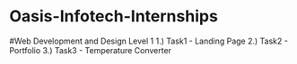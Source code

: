 # Oasis-Infotech-Internships
#Web Development and Design
Level 1
1.) Task1 - Landing Page
2.) Task2 - Portfolio
3.) Task3 - Temperature Converter
